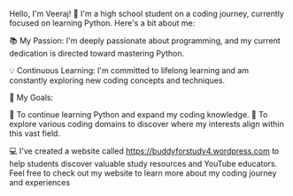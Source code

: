 Hello, I'm Veeraj! 👋
I'm a high school student on a coding journey, currently focused on learning Python. Here's a bit about me:

📚 My Passion: I'm deeply passionate about programming, and my current dedication is directed toward mastering Python.

💡 Continuous Learning: I'm committed to lifelong learning and am constantly exploring new coding concepts and techniques.

🌟 My Goals:

🌠 To continue learning Python and expand my coding knowledge.
🚀 To explore various coding domains to discover where my interests align within this vast field.

💻 I've created a website called https://buddyforstudy4.wordpress.com to help students discover valuable study resources and YouTube educators.
Feel free to check out my website to learn more about my coding journey and experiences
